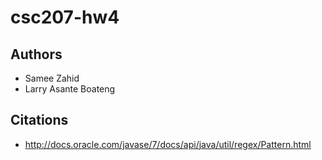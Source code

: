 csc207-hw4
==========

Authors
-------

* Samee Zahid
* Larry Asante Boateng


Citations
---------

* http://docs.oracle.com/javase/7/docs/api/java/util/regex/Pattern.html



